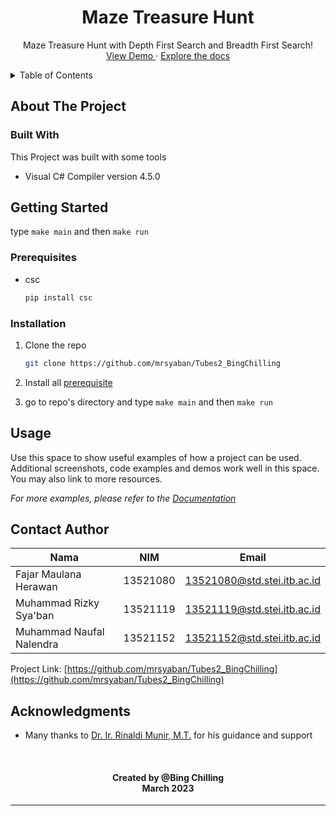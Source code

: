 <div align="center">
  <h1 align="center">Maze Treasure Hunt</h1>

  <p align="center">
    Maze Treasure Hunt with Depth First Search and Breadth First Search!
    <br />
    <a href="https://github.com/mrsyaban/Tubes2_BingChilling">View Demo    </a>
    ·
    <a href="https://github.com/mrsyaban/Tubes2_BingChilling">    Explore the docs</a>
  </p>
</div>



<!-- TABLE OF CONTENTS -->
<details>
  <summary>Table of Contents</summary>
  <ol>
  </ol>
</details>

<!-- ABOUT THE PROJECT -->
## About The Project

<!-- GUI screen shot -->


### Built With

This Project was built with some tools

* Visual C# Compiler version 4.5.0


<!-- GETTING STARTED -->
## Getting Started

type `make main` and then `make run`

### Prerequisites

* csc
  ```sh
  pip install csc
  ```

### Installation

1. Clone the repo
   ```sh
   git clone https://github.com/mrsyaban/Tubes2_BingChilling
   ```
2. Install all <a href="#prerequisites">prerequisite</a>

3. go to repo's directory and type  `make main` and then `make run`


<!-- USAGE EXAMPLES -->
## Usage

Use this space to show useful examples of how a project can be used. Additional screenshots, code examples and demos work well in this space. You may also link to more resources.

_For more examples, please refer to the [Documentation](https://example.com)_


<!-- CONTACT -->
## Contact Author

| Nama                  | NIM      | Email |
| --------------------- | -------- | ----- |
| Fajar Maulana Herawan   | 13521080 | 13521080@std.stei.itb.ac.id |
| Muhammad Rizky Sya'ban      | 13521119 | 13521119@std.stei.itb.ac.id | 
| Muhammad Naufal Nalendra   | 13521152 | 13521152@std.stei.itb.ac.id |

Project Link: [https://github.com/mrsyaban/Tubes2_BingChilling](https://github.com/mrsyaban/Tubes2_BingChilling)




<!-- ACKNOWLEDGMENTS -->
## Acknowledgments

- Many thanks to [Dr. Ir. Rinaldi Munir, M.T.](https://informatika.stei.itb.ac.id/~rinaldi.munir/) for his guidance and support

<br/>
<h4 align="center">
  Created by @Bing Chilling<br/>
  March 2023
</h4>
<hr>
